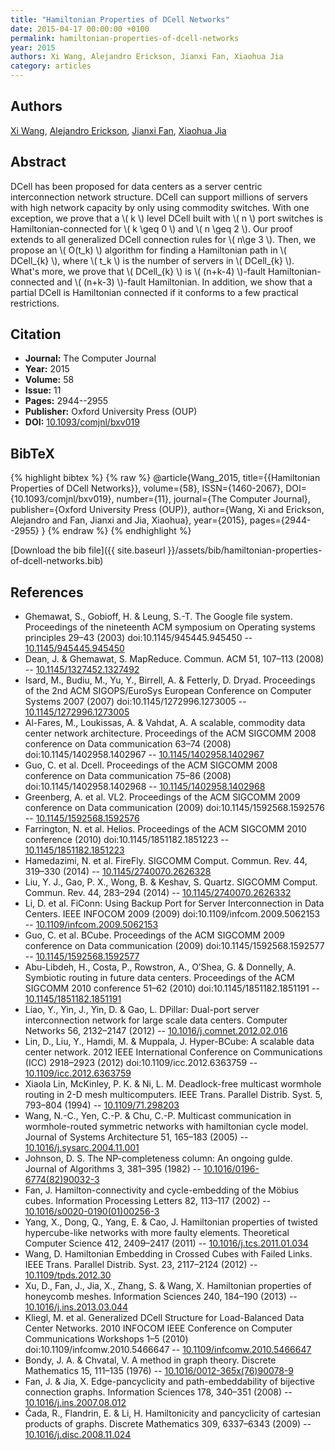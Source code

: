 ```yaml
---
title: "Hamiltonian Properties of DCell Networks"
date: 2015-04-17 00:00:00 +0100
permalink: hamiltonian-properties-of-dcell-networks
year: 2015
authors: Xi Wang, Alejandro Erickson, Jianxi Fan, Xiaohua Jia
category: articles
---
```

 
## Authors
[Xi Wang](authors/xi-wang), [Alejandro Erickson](authors/alejandro-erickson), [Jianxi Fan](authors/jianxi-fan), [Xiaohua Jia](authors/xiaohua-jia)
 
## Abstract
DCell has been proposed for data centers as a server centric interconnection network structure. DCell can support millions of servers with high network capacity by only using commodity switches. With one exception, we prove that a \\( k \\) level DCell built with \\( n \\) port switches is Hamiltonian-connected for \\( k \geq 0 \\) and \\( n \geq 2 \\). Our proof extends to all generalized DCell connection rules for \\( n\ge 3 \\). Then, we propose an \\( O(t_k) \\) algorithm for finding a Hamiltonian path in \\( DCell_{k} \\), where \\( t_k \\) is the number of servers in \\( DCell_{k} \\). What's more, we prove that \\( DCell_{k} \\) is \\( (n+k-4) \\)-fault Hamiltonian-connected and \\( (n+k-3) \\)-fault Hamiltonian. In addition, we show that a partial DCell is Hamiltonian connected if it conforms to a few practical restrictions.
 
## Citation
- **Journal:** The Computer Journal
- **Year:** 2015
- **Volume:** 58
- **Issue:** 11
- **Pages:** 2944--2955
- **Publisher:** Oxford University Press (OUP)
- **DOI:** [10.1093/comjnl/bxv019](https://doi.org/10.1093/comjnl/bxv019)
 
## BibTeX
{% highlight bibtex %}
{% raw %}
@article{Wang_2015,
  title={{Hamiltonian Properties of DCell Networks}},
  volume={58},
  ISSN={1460-2067},
  DOI={10.1093/comjnl/bxv019},
  number={11},
  journal={The Computer Journal},
  publisher={Oxford University Press (OUP)},
  author={Wang, Xi and Erickson, Alejandro and Fan, Jianxi and Jia, Xiaohua},
  year={2015},
  pages={2944--2955}
}
{% endraw %}
{% endhighlight %}
 
[Download the bib file]({{ site.baseurl }}/assets/bib/hamiltonian-properties-of-dcell-networks.bib)
 
## References
- Ghemawat, S., Gobioff, H. & Leung, S.-T. The Google file system. Proceedings of the nineteenth ACM symposium on Operating systems principles 29–43 (2003) doi:10.1145/945445.945450 -- [10.1145/945445.945450](https://doi.org/10.1145/945445.945450)
- Dean, J. & Ghemawat, S. MapReduce. Commun. ACM 51, 107–113 (2008) -- [10.1145/1327452.1327492](https://doi.org/10.1145/1327452.1327492)
- Isard, M., Budiu, M., Yu, Y., Birrell, A. & Fetterly, D. Dryad. Proceedings of the 2nd ACM SIGOPS/EuroSys European Conference on Computer Systems 2007 (2007) doi:10.1145/1272996.1273005 -- [10.1145/1272996.1273005](https://doi.org/10.1145/1272996.1273005)
- Al-Fares, M., Loukissas, A. & Vahdat, A. A scalable, commodity data center network architecture. Proceedings of the ACM SIGCOMM 2008 conference on Data communication 63–74 (2008) doi:10.1145/1402958.1402967 -- [10.1145/1402958.1402967](https://doi.org/10.1145/1402958.1402967)
- Guo, C. et al. Dcell. Proceedings of the ACM SIGCOMM 2008 conference on Data communication 75–86 (2008) doi:10.1145/1402958.1402968 -- [10.1145/1402958.1402968](https://doi.org/10.1145/1402958.1402968)
- Greenberg, A. et al. VL2. Proceedings of the ACM SIGCOMM 2009 conference on Data communication (2009) doi:10.1145/1592568.1592576 -- [10.1145/1592568.1592576](https://doi.org/10.1145/1592568.1592576)
- Farrington, N. et al. Helios. Proceedings of the ACM SIGCOMM 2010 conference (2010) doi:10.1145/1851182.1851223 -- [10.1145/1851182.1851223](https://doi.org/10.1145/1851182.1851223)
- Hamedazimi, N. et al. FireFly. SIGCOMM Comput. Commun. Rev. 44, 319–330 (2014) -- [10.1145/2740070.2626328](https://doi.org/10.1145/2740070.2626328)
- Liu, Y. J., Gao, P. X., Wong, B. & Keshav, S. Quartz. SIGCOMM Comput. Commun. Rev. 44, 283–294 (2014) -- [10.1145/2740070.2626332](https://doi.org/10.1145/2740070.2626332)
- Li, D. et al. FiConn: Using Backup Port for Server Interconnection in Data Centers. IEEE INFOCOM 2009 (2009) doi:10.1109/infcom.2009.5062153 -- [10.1109/infcom.2009.5062153](https://doi.org/10.1109/infcom.2009.5062153)
- Guo, C. et al. BCube. Proceedings of the ACM SIGCOMM 2009 conference on Data communication (2009) doi:10.1145/1592568.1592577 -- [10.1145/1592568.1592577](https://doi.org/10.1145/1592568.1592577)
- Abu-Libdeh, H., Costa, P., Rowstron, A., O’Shea, G. & Donnelly, A. Symbiotic routing in future data centers. Proceedings of the ACM SIGCOMM 2010 conference 51–62 (2010) doi:10.1145/1851182.1851191 -- [10.1145/1851182.1851191](https://doi.org/10.1145/1851182.1851191)
- Liao, Y., Yin, J., Yin, D. & Gao, L. DPillar: Dual-port server interconnection network for large scale data centers. Computer Networks 56, 2132–2147 (2012) -- [10.1016/j.comnet.2012.02.016](https://doi.org/10.1016/j.comnet.2012.02.016)
- Lin, D., Liu, Y., Hamdi, M. & Muppala, J. Hyper-BCube: A scalable data center network. 2012 IEEE International Conference on Communications (ICC) 2918–2923 (2012) doi:10.1109/icc.2012.6363759 -- [10.1109/icc.2012.6363759](https://doi.org/10.1109/icc.2012.6363759)
- Xiaola Lin, McKinley, P. K. & Ni, L. M. Deadlock-free multicast wormhole routing in 2-D mesh multicomputers. IEEE Trans. Parallel Distrib. Syst. 5, 793–804 (1994) -- [10.1109/71.298203](https://doi.org/10.1109/71.298203)
- Wang, N.-C., Yen, C.-P. & Chu, C.-P. Multicast communication in wormhole-routed symmetric networks with hamiltonian cycle model. Journal of Systems Architecture 51, 165–183 (2005) -- [10.1016/j.sysarc.2004.11.001](https://doi.org/10.1016/j.sysarc.2004.11.001)
- Johnson, D. S. The NP-completeness column: An ongoing gulde. Journal of Algorithms 3, 381–395 (1982) -- [10.1016/0196-6774(82)90032-3](https://doi.org/10.1016/0196-6774(82)90032-3)
- Fan, J. Hamilton-connectivity and cycle-embedding of the Möbius cubes. Information Processing Letters 82, 113–117 (2002) -- [10.1016/s0020-0190(01)00256-3](https://doi.org/10.1016/s0020-0190(01)00256-3)
- Yang, X., Dong, Q., Yang, E. & Cao, J. Hamiltonian properties of twisted hypercube-like networks with more faulty elements. Theoretical Computer Science 412, 2409–2417 (2011) -- [10.1016/j.tcs.2011.01.034](https://doi.org/10.1016/j.tcs.2011.01.034)
- Wang, D. Hamiltonian Embedding in Crossed Cubes with Failed Links. IEEE Trans. Parallel Distrib. Syst. 23, 2117–2124 (2012) -- [10.1109/tpds.2012.30](https://doi.org/10.1109/tpds.2012.30)
- Xu, D., Fan, J., Jia, X., Zhang, S. & Wang, X. Hamiltonian properties of honeycomb meshes. Information Sciences 240, 184–190 (2013) -- [10.1016/j.ins.2013.03.044](https://doi.org/10.1016/j.ins.2013.03.044)
- Kliegl, M. et al. Generalized DCell Structure for Load-Balanced Data Center Networks. 2010 INFOCOM IEEE Conference on Computer Communications Workshops 1–5 (2010) doi:10.1109/infcomw.2010.5466647 -- [10.1109/infcomw.2010.5466647](https://doi.org/10.1109/infcomw.2010.5466647)
- Bondy, J. A. & Chvatal, V. A method in graph theory. Discrete Mathematics 15, 111–135 (1976) -- [10.1016/0012-365x(76)90078-9](https://doi.org/10.1016/0012-365x(76)90078-9)
- Fan, J. & Jia, X. Edge-pancyclicity and path-embeddability of bijective connection graphs. Information Sciences 178, 340–351 (2008) -- [10.1016/j.ins.2007.08.012](https://doi.org/10.1016/j.ins.2007.08.012)
- Čada, R., Flandrin, E. & Li, H. Hamiltonicity and pancyclicity of cartesian products of graphs. Discrete Mathematics 309, 6337–6343 (2009) -- [10.1016/j.disc.2008.11.024](https://doi.org/10.1016/j.disc.2008.11.024)

